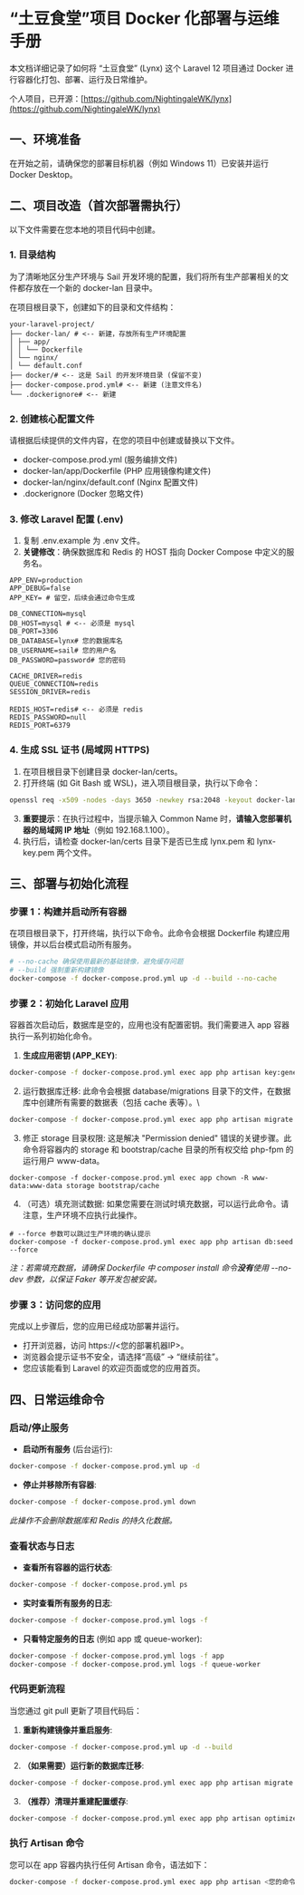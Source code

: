 # **“土豆食堂”项目 Docker 化部署与运维手册**

本文档详细记录了如何将 “土豆食堂” (Lynx) 这个 Laravel 12 项目通过 Docker 进行容器化打包、部署、运行及日常维护。

个人项目，已开源：[https://github.com/NightingaleWK/lynx](https://github.com/NightingaleWK/lynx)

## **一、环境准备**

在开始之前，请确保您的部署目标机器（例如 Windows 11）已安装并运行 Docker Desktop。

## **二、项目改造（首次部署需执行）**

以下文件需要在您本地的项目代码中创建。

### **1. 目录结构**

为了清晰地区分生产环境与 Sail 开发环境的配置，我们将所有生产部署相关的文件都存放在一个新的 docker-lan 目录中。

在项目根目录下，创建如下的目录和文件结构：
```
your-laravel-project/
├── docker-lan/ # <-- 新建，存放所有生产环境配置
│ ├── app/
│ │ └── Dockerfile
│ └── nginx/
│ └── default.conf
├── docker/# <-- 这是 Sail 的开发环境目录 (保留不变)
├── docker-compose.prod.yml# <-- 新建 (注意文件名)
└── .dockerignore# <-- 新建
```
### **2. 创建核心配置文件**

请根据后续提供的文件内容，在您的项目中创建或替换以下文件。

* docker-compose.prod.yml (服务编排文件)
* docker-lan/app/Dockerfile (PHP 应用镜像构建文件)
* docker-lan/nginx/default.conf (Nginx 配置文件)
* .dockerignore (Docker 忽略文件)

### **3. 修改 Laravel 配置 (.env)**

1. 复制 .env.example 为 .env 文件。
2. **关键修改**：确保数据库和 Redis 的 HOST 指向 Docker Compose 中定义的服务名。
```env
APP_ENV=production
APP_DEBUG=false
APP_KEY= # 留空，后续会通过命令生成

DB_CONNECTION=mysql
DB_HOST=mysql # <-- 必须是 mysql
DB_PORT=3306
DB_DATABASE=lynx# 您的数据库名
DB_USERNAME=sail# 您的用户名
DB_PASSWORD=password# 您的密码

CACHE_DRIVER=redis
QUEUE_CONNECTION=redis
SESSION_DRIVER=redis

REDIS_HOST=redis# <-- 必须是 redis
REDIS_PASSWORD=null
REDIS_PORT=6379
```

### **4. 生成 SSL 证书 (局域网 HTTPS)**

1. 在项目根目录下创建目录 docker-lan/certs。
2. 打开终端 (如 Git Bash 或 WSL)，进入项目根目录，执行以下命令：
```sh
openssl req -x509 -nodes -days 3650 -newkey rsa:2048 -keyout docker-lan/ certs/lynx-key.pem -out docker-lan/certs/lynx.pem
```
3. **重要提示**：在执行过程中，当提示输入 Common Name 时，**请输入您部署机器的局域网 IP 地址**（例如 192.168.1.100）。
4. 执行后，请检查 docker-lan/certs 目录下是否已生成 lynx.pem 和 lynx-key.pem 两个文件。

## **三、部署与初始化流程**

### **步骤 1：构建并启动所有容器**

在项目根目录下，打开终端，执行以下命令。此命令会根据 Dockerfile 构建应用镜像，并以后台模式启动所有服务。
```sh
# --no-cache 确保使用最新的基础镜像，避免缓存问题
# --build 强制重新构建镜像 
docker-compose -f docker-compose.prod.yml up -d --build --no-cache
```
### **步骤 2：初始化 Laravel 应用**

容器首次启动后，数据库是空的，应用也没有配置密钥。我们需要进入 app 容器执行一系列初始化命令。

1. **生成应用密钥 (APP_KEY)**:
```sh
docker-compose -f docker-compose.prod.yml exec app php artisan key:generate
```

2. 运行数据库迁移:
 此命令会根据 database/migrations 目录下的文件，在数据库中创建所有需要的数据表（包括 cache 表等）。\
```sh
docker-compose -f docker-compose.prod.yml exec app php artisan migrate
```

3. 修正 storage 目录权限:
 这是解决 "Permission denied" 错误的关键步骤。此命令将容器内的 storage 和 bootstrap/cache 目录的所有权交给 php-fpm 的运行用户 www-data。
```SH
docker-compose -f docker-compose.prod.yml exec app chown -R www-data:www-data storage bootstrap/cache
```
4. （可选）填充测试数据:
 如果您需要在测试时填充数据，可以运行此命令。请注意，生产环境不应执行此操作。
```SH
# --force 参数可以跳过生产环境的确认提示
docker-compose -f docker-compose.prod.yml exec app php artisan db:seed --force
```
*注：若需填充数据，请确保 Dockerfile 中 composer install 命令**没有**使用 --no-dev 参数，以保证 Faker 等开发包被安装。*

### **步骤 3：访问您的应用**

完成以上步骤后，您的应用已经成功部署并运行。

* 打开浏览器，访问 https://<您的部署机器IP>。
* 浏览器会提示证书不安全，请选择“高级” -> “继续前往”。
* 您应该能看到 Laravel 的欢迎页面或您的应用首页。

## **四、日常运维命令**

### **启动/停止服务**

* **启动所有服务** (后台运行):
```sh
docker-compose -f docker-compose.prod.yml up -d
```

* **停止并移除所有容器**:
```sh
docker-compose -f docker-compose.prod.yml down
```

*此操作不会删除数据库和 Redis 的持久化数据。*

### **查看状态与日志**

* **查看所有容器的运行状态**:
```sh
docker-compose -f docker-compose.prod.yml ps
```

* **实时查看所有服务的日志**:
```sh
docker-compose -f docker-compose.prod.yml logs -f
```

* **只看特定服务的日志** (例如 app 或 queue-worker):
```sh
docker-compose -f docker-compose.prod.yml logs -f app
docker-compose -f docker-compose.prod.yml logs -f queue-worker
```

### **代码更新流程**

当您通过 git pull 更新了项目代码后：

1. **重新构建镜像并重启服务**:
```sh
docker-compose -f docker-compose.prod.yml up -d --build
```

2. **（如果需要）运行新的数据库迁移**:
```sh
docker-compose -f docker-compose.prod.yml exec app php artisan migrate --force
```

3. **（推荐）清理并重建配置缓存**:
```sh
docker-compose -f docker-compose.prod.yml exec app php artisan optimize:clear
```

### **执行 Artisan 命令**

您可以在 app 容器内执行任何 Artisan 命令，语法如下：
```sh
docker-compose -f docker-compose.prod.yml exec app php artisan <您的命令>
```